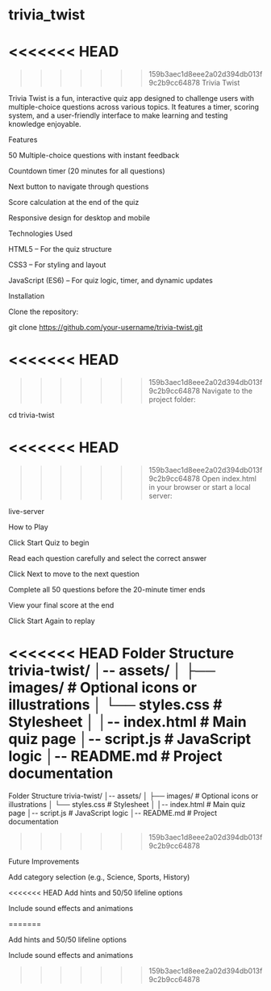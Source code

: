 # trivia_twist
<<<<<<< HEAD
=======


>>>>>>> 159b3aec1d8eee2a02d394db013f9c2b9cc64878
Trivia Twist

Trivia Twist is a fun, interactive quiz app designed to challenge users with multiple-choice questions across various topics. It features a timer, scoring system, and a user-friendly interface to make learning and testing knowledge enjoyable.

Features

50 Multiple-choice questions with instant feedback

Countdown timer (20 minutes for all questions)

Next button to navigate through questions

Score calculation at the end of the quiz

Responsive design for desktop and mobile

Technologies Used

HTML5 – For the quiz structure

CSS3 – For styling and layout

JavaScript (ES6) – For quiz logic, timer, and dynamic updates

Installation

Clone the repository:

git clone https://github.com/your-username/trivia-twist.git

<<<<<<< HEAD
=======

>>>>>>> 159b3aec1d8eee2a02d394db013f9c2b9cc64878
Navigate to the project folder:

cd trivia-twist

<<<<<<< HEAD
=======

>>>>>>> 159b3aec1d8eee2a02d394db013f9c2b9cc64878
Open index.html in your browser or start a local server:

live-server

How to Play

Click Start Quiz to begin

Read each question carefully and select the correct answer

Click Next to move to the next question

Complete all 50 questions before the 20-minute timer ends

View your final score at the end

Click Start Again to replay

<<<<<<< HEAD
Folder Structure trivia-twist/ │-- assets/ │ ├── images/ # Optional icons or illustrations │ └── styles.css # Stylesheet │ │-- index.html # Main quiz page │-- script.js # JavaScript logic │-- README.md # Project documentation
=======
Folder Structure
trivia-twist/
│-- assets/
│   ├── images/       # Optional icons or illustrations
│   └── styles.css    # Stylesheet
│
│-- index.html        # Main quiz page
│-- script.js         # JavaScript logic
│-- README.md         # Project documentation
>>>>>>> 159b3aec1d8eee2a02d394db013f9c2b9cc64878

Future Improvements

Add category selection (e.g., Science, Sports, History)

<<<<<<< HEAD
Add hints and 50/50 lifeline options

Include sound effects and animations

=======

Add hints and 50/50 lifeline options

Include sound effects and animations
>>>>>>> 159b3aec1d8eee2a02d394db013f9c2b9cc64878
